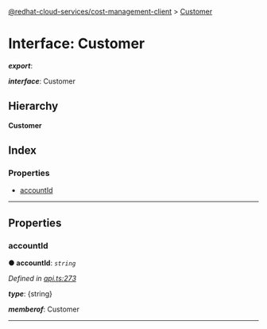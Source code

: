 [@redhat-cloud-services/cost-management-client](../README.md) > [Customer](../interfaces/customer.md)

# Interface: Customer

*__export__*: 

*__interface__*: Customer

## Hierarchy

**Customer**

## Index

### Properties

* [accountId](customer.md#accountid)

---

## Properties

<a id="accountid"></a>

###  accountId

**● accountId**: *`string`*

*Defined in [api.ts:273](https://github.com/RedHatInsights/javascript-clients/blob/master/packages/cost-management/api.ts#L273)*

*__type__*: {string}

*__memberof__*: Customer

___


